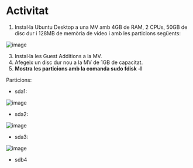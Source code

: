 # Activitat

1. Instal·la Ubuntu Desktop a una MV amb 4GB de RAM, 2 CPUs, 50GB de disc dur i 128MB de memòria de vídeo i amb les particions següents:

![image](https://github.com/user-attachments/assets/c3d1d5c5-f41c-46ee-9780-5668d767a926)

3. Instal·la les Guest Additions a la MV.
4. Afegeix un disc dur nou a la MV de 1GB de capacitat.
5. **Mostra les particions amb la comanda sudo fdisk -l**

Particions:

- sda1:

![image](https://github.com/XaSaFa/MP04/assets/110727546/67675ef2-0e72-4e08-8dab-06b63a68fc9a)

- sda2: 

![image](https://github.com/XaSaFa/MP04/assets/110727546/b2b59078-96dd-40e8-b52a-adb9c5ca9b8e)

- sda3:

![image](https://github.com/XaSaFa/MP04/assets/110727546/4dd998e8-eed8-41c4-9fae-76d306f4bf82)

- sdb4 
